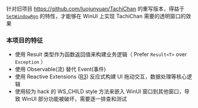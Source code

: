 ﻿针对旧项目 https://github.com/luojunyuan/TachiChan 的重写版本，得益于 [`SetWindowRgn`](https://learn.microsoft.com/zh-cn/windows/win32/api/winuser/nf-winuser-setwindowrgn) 的特性，才能够在 WinUI 上实现 TachiChan 需要的透明窗口的效果

### 本项目的特征
- 使用 Result 类型作为函数返回值来构建业务逻辑（ Prefer `Result<T>` over `Exception` ）
- 使用 Observable(流) 替代 Event(事件)
- 使用 Reactive Extensions ([R3](https://github.com/Cysharp/R3)) 反应式构建 UI 拖动交互，数据处理等核心逻辑
- 使用较为 hack 的 WS_CHILD style 方法来嵌入 WinUI 窗口到其他窗口，导致 WinUI 部分功能被破坏，需要逐一排查和测试

